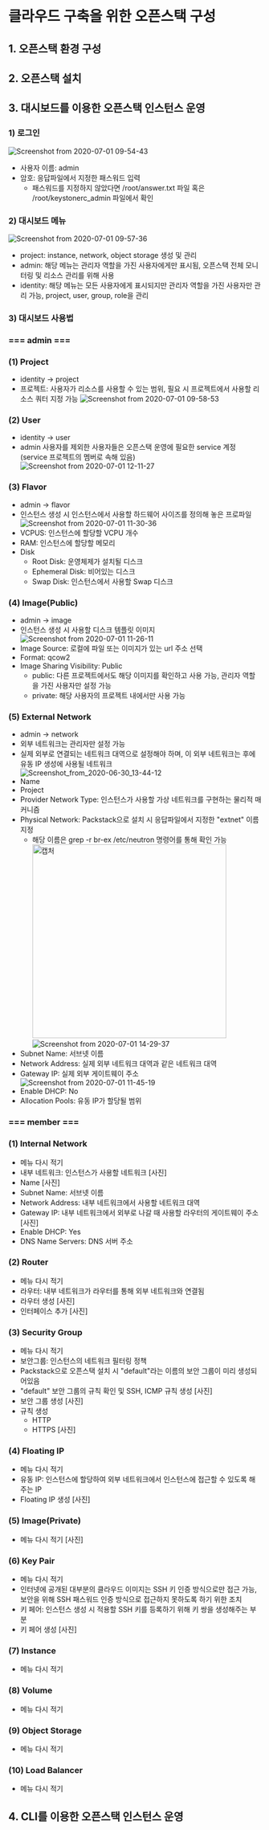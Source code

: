 # 클라우드 구축을 위한 오픈스택 구성
## 1. 오픈스택 환경 구성
## 2. 오픈스택 설치
## 3. 대시보드를 이용한 오픈스택 인스턴스 운영
### 1) 로그인
![Screenshot from 2020-07-01 09-54-43](https://user-images.githubusercontent.com/53208493/86191024-f5aa2d00-bb80-11ea-8310-1e3d1ca2fdc2.png)
- 사용자 이름: admin
- 암호: 응답파일에서 지정한 패스워드 입력
  - 패스워드를 지정하지 않았다면 /root/answer.txt 파일 혹은 /root/keystonerc_admin 파일에서 확인

### 2) 대시보드 메뉴
![Screenshot from 2020-07-01 09-57-36](https://user-images.githubusercontent.com/53208493/86191181-5afe1e00-bb81-11ea-82f5-32da59d4d779.png)
- project: instance, network, object storage 생성 및 관리
- admin: 해당 메뉴는 관리자 역할을 가진 사용자에게만 표시됨, 오픈스택 전체 모니터링 및 리소스 관리를 위해 사용
- identity: 해당 메뉴는 모든 사용자에게 표시되지만 관리자 역할을 가진 사용자만 관리 가능, project, user, group, role을 관리 

### 3) 대시보드 사용법
### === admin ===
### (1) Project
- identity -> project
- 프로젝트: 사용자가 리소스를 사용할 수 있는 범위, 필요 시 프로젝트에서 사용할 리소스 쿼터 지정 가능
![Screenshot from 2020-07-01 09-58-53](https://user-images.githubusercontent.com/53208493/86191230-7f59fa80-bb81-11ea-819f-5bc8c024089a.png)

### (2) User
- identity -> user
- admin 사용자를 제외한 사용자들은 오픈스택 운영에 필요한 service 계정(service 프로젝트의 멤버로 속해 있음)
![Screenshot from 2020-07-01 12-11-27](https://user-images.githubusercontent.com/53208493/86199059-0fa13b00-bb94-11ea-9179-7d75d2a319e5.png)

### (3) Flavor
- admin -> flavor
- 인스턴스 생성 시 인스턴스에서 사용할 하드웨어 사이즈를 정의해 놓은 프로파일
![Screenshot from 2020-07-01 11-30-36](https://user-images.githubusercontent.com/53208493/86202506-53e50900-bb9d-11ea-99e7-5183ea99b9e9.png)
- VCPUS: 인스턴스에 할당할 VCPU 개수
- RAM: 인스턴스에 할당할 메모리
- Disk
  - Root Disk: 운영체제가 설치될 디스크
  - Ephemeral Disk: 비어있는 디스크
  - Swap Disk: 인스턴스에서 사용할 Swap 디스크

### (4) Image(Public)
- admin -> image
- 인스턴스 생성 시 사용할 디스크 템플릿 이미지
![Screenshot from 2020-07-01 11-26-11](https://user-images.githubusercontent.com/53208493/86202637-c524bc00-bb9d-11ea-9099-ee654b47251f.png)
- Image Source: 로컬에 파일 또는 이미지가 있는 url 주소 선택
- Format: qcow2
- Image Sharing Visibility: Public
  - public: 다른 프로젝트에서도 해당 이미지를 확인하고 사용 가능, 관리자 역할을 가진 사용자만 설정 가능
  - private: 해당 사용자의 프로젝트 내에서만 사용 가능

### (5) External Network
- admin -> network
- 외부 네트워크는 관리자만 설정 가능 
- 실제 외부로 연결되는 네트워크 대역으로 설정해야 하며, 이 외부 네트워크는 후에 유동 IP 생성에 사용될 네트워크   
![Screenshot_from_2020-06-30_13-44-12](https://user-images.githubusercontent.com/53208493/86183329-bbcf2b80-bb6c-11ea-9ff9-1e631a09f80a.png)
- Name
- Project
- Provider Network Type: 인스턴스가 사용할 가상 네트워크를 구현하는 물리적 매커니즘
- Physical Network: Packstack으로 설치 시 응답파일에서 지정한 "extnet" 이름 지정
  - 해당 이름은 grep -r br-ex /etc/neutron 명령어를 통해 확인 가능   
    <img width="386" alt="캡처" src="https://user-images.githubusercontent.com/53208493/86183658-795a1e80-bb6d-11ea-970c-3090c0967c6c.PNG">  
![Screenshot from 2020-07-01 14-29-37](https://user-images.githubusercontent.com/53208493/86206440-59475100-bba7-11ea-9d84-2014b99302af.png)
- Subnet Name: 서브넷 이름
- Network Address: 실제 외부 네트워크 대역과 같은 네트워크 대역
- Gateway IP: 실제 외부 게이트웨이 주소
![Screenshot from 2020-07-01 11-45-19](https://user-images.githubusercontent.com/53208493/86206620-ca870400-bba7-11ea-8957-7b5d6709d001.png)
- Enable DHCP: No
- Allocation Pools: 유동 IP가 할당될 범위

### === member ===
### (1) Internal Network
- 메뉴 다시 적기
- 내부 네트워크: 인스턴스가 사용할 네트워크
[사진]
- Name
[사진]
- Subnet Name: 서브넷 이름
- Network Address: 내부 네트워크에서 사용할 네트워크 대역
- Gateway IP: 내부 네트워크에서 외부로 나갈 때 사용할 라우터의 게이트웨이 주소
[사진]
- Enable DHCP: Yes
- DNS Name Servers: DNS 서버 주소 

### (2) Router
- 메뉴 다시 적기
- 라우터: 내부 네트워크가 라우터를 통해 외부 네트워크와 연결됨
- 라우터 생성
[사진]
- 인터페이스 추가
[사진]
                                                           
### (3) Security Group
- 메뉴 다시 적기
- 보안그룹: 인스턴스의 네트워크 필터링 정책
- Packstack으로 오픈스택 설치 시 "default"라는 이름의 보안 그룹이 미리 생성되어있음
- "default" 보안 그룹의 규칙 확인 및 SSH, ICMP 규칙 생성
[사진]
- 보안 그룹 생성
[사진]
- 규칙 생성
  - HTTP
  - HTTPS
[사진]
  
### (4) Floating IP
- 메뉴 다시 적기
- 유동 IP: 인스턴스에 할당하여 외부 네트워크에서 인스턴스에 접근할 수 있도록 해주는 IP
- Floating IP 생성
[사진]

### (5) Image(Private)
- 메뉴 다시 적기
[사진]

### (6) Key Pair
- 메뉴 다시 적기
- 인터넷에 공개된 대부분의 클라우드 이미지는 SSH 키 인증 방식으로만 접근 가능, 보안을 위해 SSH 패스워드 인증 방식으로 접근하지 못하도록 하기 위한 조치
- 키 페어: 인스턴스 생성 시 적용할 SSH 키를 등록하기 위해 키 쌍을 생성해주는 부분
- 키 페어 생성
[사진]

### (7) Instance
- 메뉴 다시 적기

### (8) Volume
- 메뉴 다시 적기

### (9) Object Storage
- 메뉴 다시 적기

### (10) Load Balancer
- 메뉴 다시 적기


## 4. CLI를 이용한 오픈스택 인스턴스 운영
